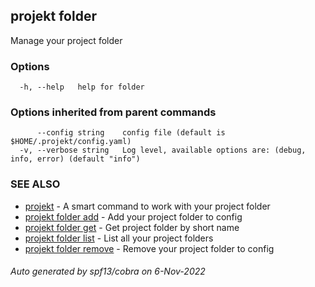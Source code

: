 ## projekt folder

Manage your project folder

### Options

```
  -h, --help   help for folder
```

### Options inherited from parent commands

```
      --config string    config file (default is $HOME/.projekt/config.yaml)
  -v, --verbose string   Log level, available options are: (debug, info, error) (default "info")
```

### SEE ALSO

* [projekt](projekt.md)	 - A smart command to work with your project folder
* [projekt folder add](projekt_folder_add.md)	 - Add your project folder to config
* [projekt folder get](projekt_folder_get.md)	 - Get project folder by short name
* [projekt folder list](projekt_folder_list.md)	 - List all your project folders
* [projekt folder remove](projekt_folder_remove.md)	 - Remove your project folder to config

###### Auto generated by spf13/cobra on 6-Nov-2022
